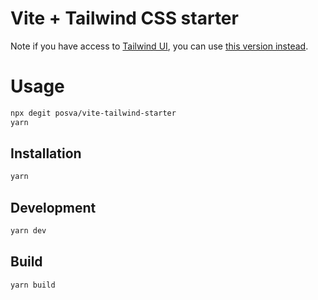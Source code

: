 # Vite + Tailwind CSS starter

Note if you have access to [Tailwind UI](https://tailwindui.com), you can use [this version instead](https://github.com/posva/vite-tailwind-starter/tree/tailwind-ui).

# Usage
```sh
npx degit posva/vite-tailwind-starter
yarn
```

## Installation

```sh
yarn
```

## Development

```sh
yarn dev
```

## Build

```sh
yarn build
```
